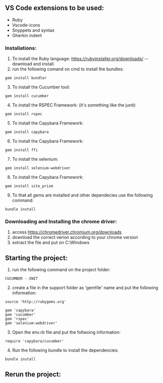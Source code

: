 ## VS Code extensions to be used:
- Ruby
- Vscode-icons
- Snyppets and syntax
- Gherkin indent

### Installations:
1. To install the Ruby language:
https://rubyinstaller.org/downloads/
-- download and install
2. run the following comand on cmd to install the bundles:
```
gem install bundler
```
3. To install the Cucumber tool:
```
gem install cucumber
```
4. To install the RSPEC Framework: (it's something like the junit)
```
gem install rspec
```
5. To install the Capybara Framework:
```
gem install capybara
```
6. To install the Capybara Framework:
```
gem install ffi
```
7. To install the selenium:
```
gem install selenium-webdriver
```
8. To install the Capybara Framework:
```
gem install site_prism
```
9. To that all gems are installed and other dependecies use the following command:
```
bundle install
```

### Downloading and Installing the chrome driver:
1. access https://chromedriver.chromium.org/downloads
2. download the correct verion according to your chrome version
3. extract the file and put on C:\Windows

## Starting the project:
1. run the following command on the project folder:
```
CUCUMBER --INIT
```
2. create a file in the support folder as 'gemfile' name and put the following information:
```
source 'http://rubygems.org'

gem 'capybara'
gem 'cucumber'
gem 'rspec'
gem 'selenium-webdriver'
```
3. Open the env.rb file and put the follwoing information:
```
require 'capybara/cucumber'
```

4. Run the following bundle to install the dependencies:
```
bundle install
```
## Rerun the project:


